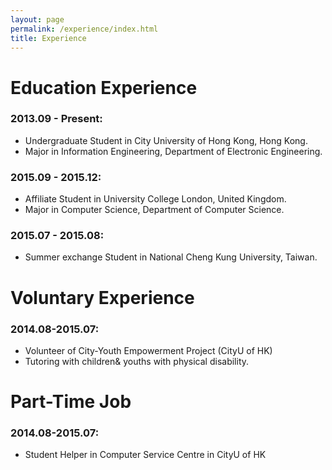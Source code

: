 ```yaml
---
layout: page
permalink: /experience/index.html
title: Experience
---
```


# Education Experience

### 2013.09 - Present:
  - Undergraduate Student in City University of Hong Kong, Hong Kong.
  - Major in Information Engineering, Department of Electronic Engineering. 

### 2015.09 - 2015.12:
  - Affiliate Student in University College London, United Kingdom.
  - Major in Computer Science, Department of Computer Science.

### 2015.07 - 2015.08:
  - Summer exchange Student in National Cheng Kung University, Taiwan.


# Voluntary Experience
  ### 2014.08-2015.07:
  - Volunteer of City-Youth Empowerment Project (CityU of HK)
  - Tutoring with children& youths with physical disability. 

# Part-Time Job
  ### 2014.08-2015.07: 
  - Student Helper in Computer Service Centre in CityU of HK